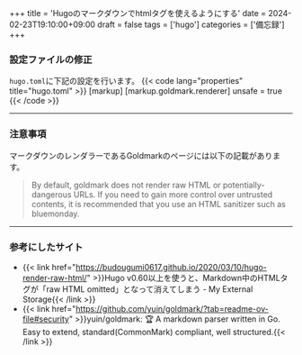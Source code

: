 +++
title = 'Hugoのマークダウンでhtmlタグを使えるようにする'
date = 2024-02-23T19:10:00+09:00
draft = false
tags = ['hugo']
categories = ['備忘録']
+++
### 設定ファイルの修正
`hugo.toml`に下記の設定を行います。
{{< code lang="properties" title="hugo.toml" >}}
[markup]
  [markup.goldmark.renderer]
    unsafe = true
{{< /code >}}

* * *
### 注意事項
マークダウンのレンダラーであるGoldmarkのページには以下の記載があります。
> By default, goldmark does not render raw HTML or potentially-dangerous URLs. If you need to gain more control over untrusted contents, it is recommended that you use an HTML sanitizer such as bluemonday.

* * *
### 参考にしたサイト
* {{< link href="https://budougumi0617.github.io/2020/03/10/hugo-render-raw-html/" >}}Hugo v0.60以上を使うと、Markdown中のHTMLタグが「raw HTML omitted」となって消えてしまう - My External Storage{{< /link >}}
* {{< link href="https://github.com/yuin/goldmark/?tab=readme-ov-file#security" >}}yuin/goldmark: :trophy: A markdown parser written in Go. Easy to extend, standard(CommonMark) compliant, well structured.{{< /link >}}
